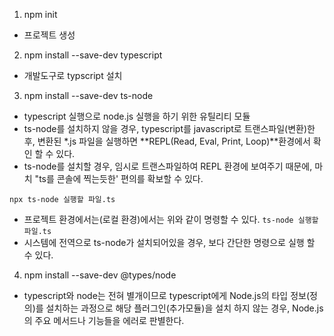 1. npm init
- 프로젝트 생성

2. npm install --save-dev typescript
- 개발도구로 typscript 설치

3. npm install --save-dev ts-node
- typescript 실행으로 node.js 실행을 하기 위한 유틸리티 모듈
- ts-node를 설치하지 않을 경우, typescript를 javascript로 트랜스파일(변환)한 후, 변환된 *.js 파일을 실행하면 **REPL(Read, Eval, Print, Loop)**환경에서 확인 할 수 있다.
- ts-node를 설치할 경우, 임시로 트랜스파일하여 REPL 환경에 보여주기 때문에, 마치 "ts를 콘솔에 찍는듯한' 편의를 확보할 수 있다.

`npx ts-node 실행할 파일.ts` 
- 프로젝트 환경에서는(로컬 환경)에서는 위와 같이 명령할 수 있다.
`ts-node 실행할 파일.ts`
- 시스템에 전역으로 ts-node가 설치되어있을 경우, 보다 간단한 명령으로 실행 할 수 있다.

4. npm install --save-dev @types/node
- typescript와 node는 전혀 별개이므로 typescript에게 Node.js의 타입 정보(정의)를 설치하는 과정으로 해당 플러그인(추가모듈)을 설치 하지 않는 경우, Node.js의 주요 메서드나 기능들을 에러로 판별한다.

